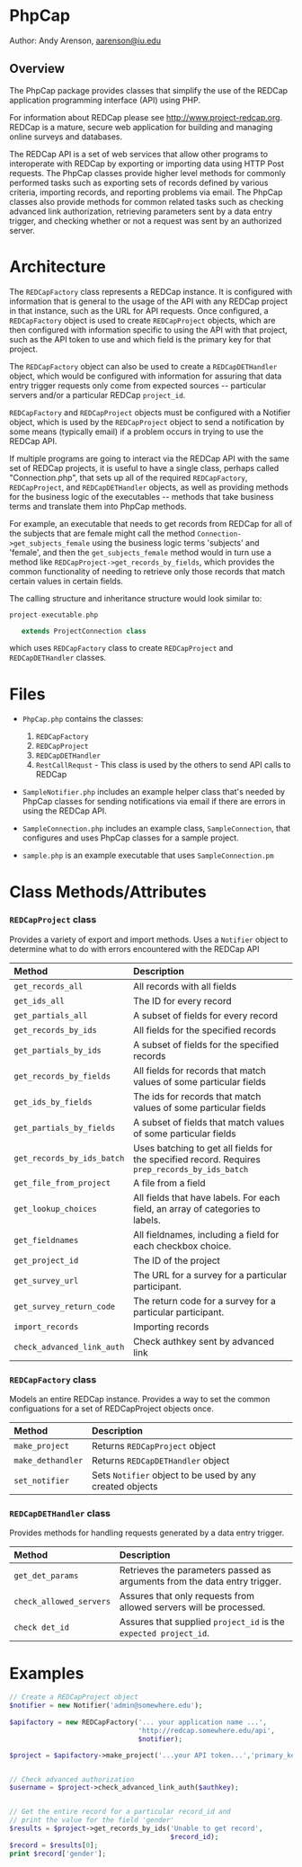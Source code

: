 PhpCap
==========================================================================

Author: Andy Arenson, aarenson@iu.edu

Overview
--------

The PhpCap package provides classes that simplify the use
of the REDCap application programming interface (API) using PHP.

For information about REDCap please see http://www.project-redcap.org.
REDCap is a mature, secure web application for building and managing
online surveys and databases.

The REDCap API is a set of web services that allow other programs to
interoperate with REDCap by exporting or importing data using HTTP
Post requests. The PhpCap classes provide higher level methods for
commonly performed tasks such as exporting sets of records defined by
various criteria, importing records, and reporting problems via
email. The PhpCap classes also provide methods for common related
tasks such as checking advanced link authorization, retrieving
parameters sent by a data entry trigger, and checking whether or not a
request was sent by an authorized server.

Architecture
===========================================================================

The `REDCapFactory` class represents a REDCap instance. It is
configured with information that is general to the usage of the API
with any REDCap project in that instance, such as the URL for API
requests. Once configured, a `REDCapFactory` object is used to create
`REDCapProject` objects, which are then configured with information
specific to using the API with that project, such as the API token to
use and which field is the primary key for that project.

The `REDCapFactory` object can also be used to create a
`REDCapDETHandler` object, which would be configured with information
for assuring that data entry trigger requests only come from expected
sources -- particular servers and/or a particular REDCap `project_id`.

`REDCapFactory` and `REDCapProject` objects must be configured with
a Notifier object, which is used by the `REDCapProject` object to send a
notification by some means (typically email) if a problem occurs in
trying to use the REDCap API.

If multiple programs are going to interact via the REDCap API with the
same set of REDCap projects, it is useful to have a single class,
perhaps called "Connection.php", that sets up all of the required
`REDCapFactory`, `REDCapProject`, and `REDCapDETHandler` objects, as
well as providing methods for the business logic of the executables --
methods that take business terms and translate them into PhpCap
methods.

For example, an executable that needs to get records from
REDCap for all of the subjects that are female might call the method
`Connection->get_subjects_female` using the business logic terms
'subjects' and 'female', and then the `get_subjects_female` method would
in turn use a method like `REDCapProject->get_records_by_fields`, which
provides the common functionality of needing to retrieve only those
records that match certain values in certain fields.

The calling structure and inheritance structure would look
similar to:

```php
project-executable.php

   extends ProjectConnection class
```
which uses `REDCapFactory` class to create `REDCapProject` and `REDCapDETHandler` classes.


Files
===========================================================================

* `PhpCap.php` contains the classes:
    1. `REDCapFactory`
    1. `REDCapProject`
    1. `REDCapDETHandler`
    1. `RestCallRequst` - This class is used by the others to send API calls to REDCap

* `SampleNotifier.php` includes an example helper class that's needed
by PhpCap classes for sending notifications via email if there are
errors in using the REDCap API.

* `SampleConnection.php` includes an example class, `SampleConnection`, 
that configures and uses PhpCap classes for a sample project.

* `sample.php` is an example executable that uses `SampleConnection.pm`


Class Methods/Attributes
===========================================================================

###  `REDCapProject` class
Provides a variety of export and import methods. Uses
a `Notifier` object to determine what to do with errors
encountered with the REDCap API
	      
| Method                     | Description |
| :------------------------- | :---------- |
| `get_records_all`          | All records with all fields |
| `get_ids_all`              | The ID for every record |
| `get_partials_all`         | A subset of fields for every record |
| `get_records_by_ids`       | All fields for the specified records |
| `get_partials_by_ids`      | A subset of fields for the specified records |
| `get_records_by_fields`    | All fields for records that match values of some particular fields |
| `get_ids_by_fields`        | The ids for records that match values of some particular fields |
| `get_partials_by_fields`   | A subset of fields that match values of some particular fields |
| `get_records_by_ids_batch` | Uses batching to get all fields for the specified record. Requires `prep_records_by_ids_batch` |
| `get_file_from_project`    | A file from a field |
| `get_lookup_choices`       | All fields that have labels. For each field, an array of categories to labels. |
| `get_fieldnames`           | All fieldnames, including a field for each checkbox choice. |
| `get_project_id`           | The ID of the project |
| `get_survey_url`           | The URL for a survey for a particular participant. |
| `get_survey_return_code`   | The return code for a survey for a particular participant. |
| `import_records`           | Importing records |
| `check_advanced_link_auth` | Check authkey sent by advanced link |


### `REDCapFactory` class 
Models an entire REDCap instance.  Provides a way to set the common configuations for a set of REDCapProject objects once.

| Method                     | Description |
| :------------------------- | :---------- |
| `make_project`             | Returns `REDCapProject` object |
| `make_dethandler`          | Returns `REDCapDETHandler` object |
| `set_notifier`             | Sets `Notifier` object to be used by any created objects |
   
  
### `REDCapDETHandler` class  
Provides methods for handling requests generated by a data entry trigger.

| Method                     | Description |
| :------------------------- | :---------- |
| `get_det_params`           | Retrieves the parameters passed as arguments from the data entry trigger. |
| `check_allowed_servers`    | Assures that only requests from allowed servers will be processed. |
| `check det_id`             | Assures that supplied `project_id` is the `expected project_id`. |


Examples
===========================================================================

```php
// Create a REDCapProject object
$notifier = new Notifier('admin@somewhere.edu');
	    	         
$apifactory = new REDCapFactory('... your application name ...',
                                'http://redcap.somewhere.edu/api',
                                $notifier);

$project = $apifactory->make_project('...your API token...','primary_key');


// Check advanced authorization
$username = $project->check_advanced_link_auth($authkey);


// Get the entire record for a particular record_id and
// print the value for the field 'gender'
$results = $project->get_records_by_ids('Unable to get record',
                                        $record_id);
$record = $results[0];
print $record['gender'];
```	
